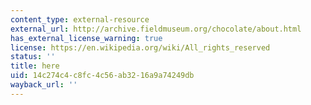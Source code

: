 ```yaml
---
content_type: external-resource
external_url: http://archive.fieldmuseum.org/chocolate/about.html
has_external_license_warning: true
license: https://en.wikipedia.org/wiki/All_rights_reserved
status: ''
title: here
uid: 14c274c4-c8fc-4c56-ab32-16a9a74249db
wayback_url: ''
---
```

